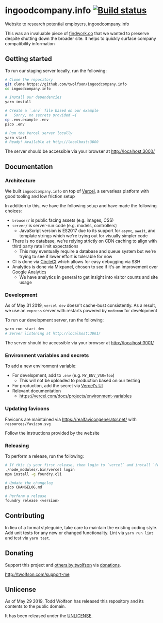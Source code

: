# ingoodcompany.info [![Build status](https://circleci.com/gh/twolfson/ingoodcompany.info/tree/master.svg?style=svg)](https://circleci.com/gh/twolfson/ingoodcompany.info/tree/master)

Website to research potential employers, [ingoodcompany.info][]

This was an invaluable piece of [findwork.co][] that we wanted to preserve despite shutting down the broader site. It helps to quickly surface company compatibility information

[ingoodcompany.info]: https://ingoodcompany.info/
[findwork.co]: https://web.archive.org/web/20180829191029/https://findwork.co/

## Getting started
To run our staging server locally, run the following:

```bash
# Clone the repository
git clone https://github.com/twolfson/ingoodcompany.info
cd ingoodcompany.info

# Install our dependencies
yarn install

# Create a `.env` file based on our example
#   Sorry, no secrets provided =(
cp .env.example .env
pico .env

# Run the Vercel server locally
yarn start
# Ready! Available at http://localhost:3000
```

The server should be accessible via your browser at <http://localhost:3000/>

## Documentation
### Architecture
We built `ingoodcompany.info` on top of [Vercel][], a serverless platform with good tooling and low friction setup

In addition to this, we have the following setup and have made the following choices:

- `browser/` is public facing assets (e.g. images, CSS)
- `server/` is server-run code (e.g. models, controllers)
  - JavaScript version is ES2017 due to its support for `async`, `await`, and template strings which we're trying out for visually simpler code
- There is no database, we're relying strictly on CDN caching to align with third party rate limit expectations
  - This may eventually require a database and queue system but we're trying to see if lower effort is tolerable for now
- CI is done via [CircleCI][] which allows for easy debugging via SSH
- Analytics is done via Mixpanel, chosen to see if it's an improvement over Google Analytics
  - We have analytics in general to get insight into visitor counts and site usage

[Vercel]: https://vercel.com/
[CircleCI]: http://circleci.com/

### Development
As of May 31 2019, `vercel dev` doesn't cache-bust consistently. As a result, we use an `express` server with restarts powered by `nodemon` for development

To run our development server, run the following:

```bash
yarn run start-dev
# Server listening at http://localhost:3001/
```

The server should be accessible via your browser at <http://localhost:3001/>

### Environment variables and secrets
To add a new environment variable:

- For development, add to `.env` (e.g. `MY_ENV_VAR=foo`)
  - This will not be uploaded to production based on our testing
- For production, add the secret via [Vercel's UI](https://vercel.com/docs/projects/environment-variables/managing-environment-variables#declare-an-environment-variable)
- Relevant documentation
  - https://vercel.com/docs/projects/environment-variables

### Updating favicons
Favicons are maintained via <https://realfavicongenerator.net/> with `resources/favicon.svg`

Follow the instructions provided by the website

### Releasing
To perform a release, run the following:

```bash
# If this is your first release, then login to `vercel` and install `foundry.cli`
./node_modules/.bin/vercel login
npm install -g foundry.cli

# Update the changelog
pico CHANGELOG.md

# Perform a release
foundry release <version>
```

## Contributing
In lieu of a formal styleguide, take care to maintain the existing coding style. Add unit tests for any new or changed functionality. Lint via `yarn run lint` and test via `yarn test`.

## Donating
Support this project and [others by twolfson][twolfson-projects] via [donations][twolfson-support-me].

<http://twolfson.com/support-me>

[twolfson-projects]: http://twolfson.com/projects
[twolfson-support-me]: http://twolfson.com/support-me

## Unlicense
As of May 29 2019, Todd Wolfson has released this repository and its contents to the public domain.

It has been released under the [UNLICENSE][].

[UNLICENSE]: UNLICENSE
